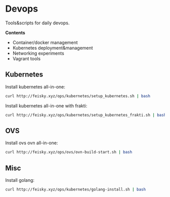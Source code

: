# Devops

Tools&scripts for daily devops.

**Contents**

- Container/docker management
- Kubernetes deployment&management
- Networking experiments
- Vagrant tools

## Kubernetes

Install kubernetes all-in-one:

```sh
curl http://feisky.xyz/ops/kubernetes/setup_kubernetes.sh | bash
```

Install kubernetes all-in-one with frakti:

```sh
curl http://feisky.xyz/ops/kubernetes/setup_kubernetes_frakti.sh | bash
```

## OVS

Install ovs ovn all-in-one:

```sh
curl http://feisky.xyz/ops/ovs/ovn-build-start.sh | bash
```

## Misc

Install golang:

```sh
curl http://feisky.xyz/ops/kubernetes/golang-install.sh | bash
```
